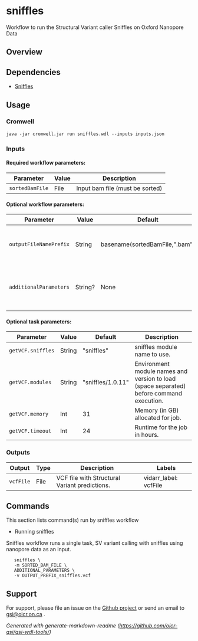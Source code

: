 # sniffles

Workflow to run the Structural Variant caller Sniffles on Oxford Nanopore Data

## Overview

## Dependencies

* [Sniffles](https://github.com/fritzsedlazeck/Sniffles)


## Usage

### Cromwell
```
java -jar cromwell.jar run sniffles.wdl --inputs inputs.json
```

### Inputs

#### Required workflow parameters:
Parameter|Value|Description
---|---|---
`sortedBamFile`|File|Input bam file (must be sorted)


#### Optional workflow parameters:
Parameter|Value|Default|Description
---|---|---|---
`outputFileNamePrefix`|String|basename(sortedBamFile,".bam")|Variable used to set the outputfile name
`additionalParameters`|String?|None|Additional parameters to be added to the sniffles command


#### Optional task parameters:
Parameter|Value|Default|Description
---|---|---|---
`getVCF.sniffles`|String|"sniffles"|sniffles module name to use.
`getVCF.modules`|String|"sniffles/1.0.11"|Environment module names and version to load (space separated) before command execution.
`getVCF.memory`|Int|31|Memory (in GB) allocated for job.
`getVCF.timeout`|Int|24|Runtime for the job in hours.


### Outputs

Output | Type | Description | Labels
---|---|---|---
`vcfFile`|File|VCF file with Structural Variant predictions.|vidarr_label: vcfFile


## Commands
 
 This section lists command(s) run by sniffles workflow
 
 * Running sniffles
 
 Sniffles workflow runs a single task, SV variant calling with sniffles using nanopore data as an input.
 
 ```
    sniffles \
    -m SORTED_BAM_FILE \
    ADDITIONAL_PARAMETERS \
    -v OUTPUT_PREFIX_sniffles.vcf
 ```
 ## Support

For support, please file an issue on the [Github project](https://github.com/oicr-gsi) or send an email to gsi@oicr.on.ca .

_Generated with generate-markdown-readme (https://github.com/oicr-gsi/gsi-wdl-tools/)_
